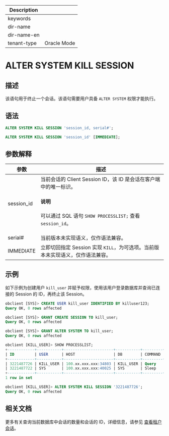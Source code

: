 | Description   |                 |
|---------------|-----------------|
| keywords      |                 |
| dir-name      |                 |
| dir-name-en   |                 |
| tenant-type   | Oracle Mode     |

# ALTER SYSTEM KILL SESSION

## 描述

该语句用于终止一个会话。该语句需要用户具备 `ALTER SYSTEM` 权限才能执行。

## 语法

```sql
ALTER SYSTEM KILL SESSION 'session_id, serial#';

ALTER SYSTEM KILL SESSION 'session_id' [IMMEDIATE];
```

## 参数解释

|       参数        |                   描述                                   |
|-----------------|------------------------------------------------------------|
| session_id      | 当前会话的 Client Session ID，该 ID 是会话在客户端中的唯一标识。 <main id="notice" type='explain'><h4>说明</h4><p> 可以通过 SQL 语句 <code>SHOW PROCESSLIST;</code> 查看 <code>session_id</code>。</p></main>  |
| serial#   | 当前版本未实现语义，仅作语法兼容。 |
| IMMEDIATE | 立即切回指定 Session 实现 `KILL`，为可选项。当前版本未实现语义，仅作语法兼容。|

## 示例

如下示例为创建用户 `kill_user` 并赋予权限，使用该用户登录数据库并查询已连接的 Session 的 ID，再终止该 Session。

```sql
obclient [SYS]> CREATE USER kill_user IDENTIFIED BY killuser123;
Query OK, 0 rows affected

obclient [SYS]> GRANT CREATE SESSION TO kill_user;
Query OK, 0 rows affected

obclient [SYS]> GRANT ALTER SYSTEM TO kill_user;
Query OK, 0 rows affected

obclient [KILL_USER]> SHOW PROCESSLIST;
+------------+-----------+----------------------+-----------+---------+------+--------+------------------+
| ID         | USER      | HOST                 | DB        | COMMAND | TIME | STATE  | INFO             |
+------------+-----------+----------------------+-----------+---------+------+--------+------------------+
| 3221487726 | KILL_USER | 100.xx.xxx.xxx:34803 | KILL_USER | Query   |    0 | ACTIVE | SHOW PROCESSLIST |
| 3221487722 | SYS       | 100.xx.xxx.xxx:40025 | SYS       | Sleep   |   93 | SLEEP  | NULL             |
+------------+-----------+----------------------+-----------+---------+------+--------+------------------+
1 row in set

obclient [KILL_USER]> ALTER SYSTEM KILL SESSION '3221487726';
Query OK, 0 rows affected
```

## 相关文档

更多有关查询当前数据库中会话的数量和会话的 ID，详细信息，请参见 [查看租户会话](../../../../../1200.database-proxy/1500.view-tenant-sessions.md)。
